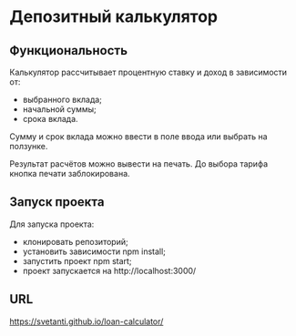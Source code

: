 # Депозитный калькулятор

## Функциональность

Калькулятор рассчитывает процентную ставку и доход в зависимости от:
* выбранного вклада;
* начальной суммы;
* срока вклада.

Сумму и срок вклада можно ввести в поле ввода или выбрать на ползунке.

Результат расчётов можно вывести на печать. До выбора тарифа кнопка печати заблокирована.

## Запуск проекта

Для запуска проекта:

* клонировать репозиторий;
* установить зависимости npm install;
* запустить проект npm start;
* проект запускается на http://localhost:3000/

## URL

https://svetanti.github.io/loan-calculator/
